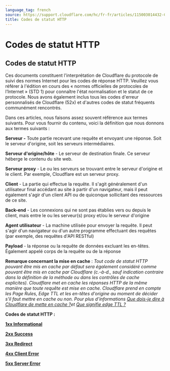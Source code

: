 ```yaml
---
language_tag: french
source: https://support.cloudflare.com/hc/fr-fr/articles/115003014432-Codes-de-statut-HTTP
title: Codes de statut HTTP
---
```


# Codes de statut HTTP

## Codes de statut HTTP

Ces documents constituent l'interprétation de Cloudflare du protocole de suivi des normes Internet pour les codes de réponse HTTP. Veuillez vous référer à l'édition en cours des « normes officielles de protocoles de l’Internet » (STD 1) pour connaître l'état normalisation et le statut de ce protocole. Nous avons également inclus tous les codes d'erreur personnalisés de Cloudflare (52x) et d'autres codes de statut fréquents communément rencontrés.

Dans ces articles, nous faisons assez souvent référence aux termes suivants. Pour vous fournir du contenu, voici la définition que nous donnons aux termes suivants :

**Serveur -** Toute partie recevant une requête et envoyant une réponse. Soit le serveur d'origine, soit les serveurs intermédiaires.

**Serveur d'origine/hôte** \- Le serveur de destination finale. Ce serveur héberge le contenu du site web.

**Serveur proxy** \- Le ou les serveurs se trouvant entre le serveur d'origine et le client. Par exemple, Cloudflare est un serveur proxy.

**Client** \- La partie qui effectue la requête. Il s'agit généralement d'un utilisateur final accédant au site à partir d'un navigateur, mais il peut également s'agir d'un client API ou de quiconque sollicitant des ressources de ce site.

**Back-end** - Les connexions qui ne sont pas établies vers ou depuis le client, mais entre le ou les serveur(s) proxy et/ou le serveur d'origine

**Agent utilisateur** - La machine utilisée pour envoyer la requête. Il peut s'agir d'un navigateur ou d'un autre programme effectuant des requêtes (par exemple, des requêtes d'API RESTful)

**Payload** - la réponse ou la requête de données excluant les en-têtes. Également appelé corps de la requête ou de la réponse

**Remarque concernant la mise en cache** : _Tout code de statut HTTP pouvant être mis en cache par défaut sera également considéré comme pouvant être mis en cache par Cloudflare (c.-à-d., sauf indication contraire dans la définition de la méthode ou dans les contrôles de cache explicites). Cloudflare met en cache les réponses HTTP de la même manière que toute requête est mise en cache. Cloudflare prend en compte les Page Rules, Edge TTL et les en-têtes d'origine au moment de décider s'il faut mettre en cache ou non. Pour plus d’informations [Que dois-je dire à Cloudflare de mette en cache ?](https://support.cloudflare.com/hc/en-us/articles/202775670-How-Do-I-Tell-CloudFlare-What-to-Cache-)et [Que signifie edge TTL ?](https://support.cloudflare.com/hc/en-us/articles/200168376)_

**Codes de statut HTTP :**

**[1xx Informational](https://support.cloudflare.com/hc/en-us/articles/115003013892/)**

**[2xx Success](https://support.cloudflare.com/hc/en-us/articles/115003014192)**

**[3xx Redirect](https://support.cloudflare.com/hc/en-us/articles/115003011091/)**

**[4xx Client Error](https://support.cloudflare.com/hc/en-us/articles/115003014512/)**

**[5xx Server Error](https://support.cloudflare.com/hc/en-us/articles/115003011431/)**
